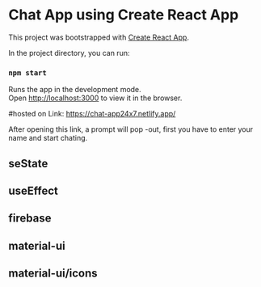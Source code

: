 # Chat App using Create React App

This project was bootstrapped with [Create React App](https://github.com/facebook/create-react-app).

In the project directory, you can run:

### `npm start`

Runs the app in the development mode.\
Open [http://localhost:3000](http://localhost:3000) to view it in the browser.


#hosted on
Link: https://chat-app24x7.netlify.app/

After opening this link, a prompt will pop -out, first you have to enter your name and start chating.

## seState
## useEffect
## firebase
## material-ui
## material-ui/icons

